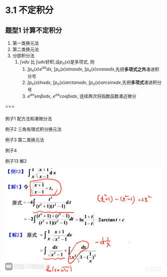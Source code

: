 # 3.1 不定积分

## 题型1 计算不定积分

1. 第一类换元法
2. 第二类换元法
3. 分部积分法
   1. $\int vdu$ 比 $\int udv$好积,设$p_n(x)$是多项式, 则
      1. $\displaystyle \int p_n(x)e^{\alpha x}dx$, $\int p_n(x)sin{\alpha x}dx$, $\int p_n(x)cos{\alpha x}dx$,先把**多项式之外**凑进积分号
      2. $\displaystyle \int p_n(x){ln} xdx$, $\int p_n(x)\alpha rct\alpha n{x}dx$, $\int p_n(x)\alpha rcsin{x}dx$,先把**多项式**凑进积分号
      3. $\displaystyle e^{\alpha x}sin\beta  xdx$, $e^{\alpha x}cos\beta  xdx$, 连续两次将指数函数凑近微分

⭐⭐⭐

例子1 配方法和凑微分法

例子2 三角有理式积分换元法

例子3 第二类换元法

例子4

例子13 解2

![20220824173458](https://raw.githubusercontent.com/Logible/Image/main/note_image/20220824173458.png)